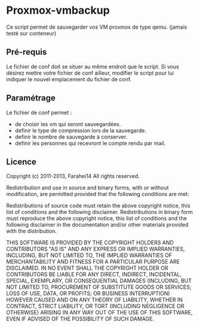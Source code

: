 # Proxmox-vmbackup
Ce script permet de sauvegarder vos VM proxmox de type qemu. (jamais testé sur conteneur)

## Pré-requis
Le fichier de conf doit se situer au même endroit que le script.
Si vous désirez mettre votre fichier de conf ailleur, modifier le script pour lui indiquer le nouvel
emplacement du fichier de conf.

## Paramétrage
Le fichier de conf permet :
- de choisir les vm qui seront sauvegardées.
- definir le type de compression lors de la sauvegarde.
- definir le nombre de sauvegarde à conserver.
- definir les personnes qui recevront le compte rendu par mail.

## Licence
Copyright (c) 2011-2013, Farahei14
All rights reserved.

Redistribution and use in source and binary forms, with or without 
modification, are permitted provided that the following conditions are met:

Redistributions of source code must retain the above copyright notice, this 
list of conditions and the following disclaimer.
Redistributions in binary form must reproduce the above copyright notice, this 
list of conditions and the following disclaimer in the documentation and/or 
other materials provided with the distribution.

THIS SOFTWARE IS PROVIDED BY THE COPYRIGHT HOLDERS AND CONTRIBUTORS "AS IS" AND 
ANY EXPRESS OR IMPLIED WARRANTIES, INCLUDING, BUT NOT LIMITED TO, THE IMPLIED 
WARRANTIES OF MERCHANTABILITY AND FITNESS FOR A PARTICULAR PURPOSE ARE 
DISCLAIMED. IN NO EVENT SHALL THE COPYRIGHT HOLDER OR CONTRIBUTORS BE LIABLE 
FOR ANY DIRECT, INDIRECT, INCIDENTAL, SPECIAL, EXEMPLARY, OR CONSEQUENTIAL 
DAMAGES (INCLUDING, BUT NOT LIMITED TO, PROCUREMENT OF SUBSTITUTE GOODS OR 
SERVICES; LOSS OF USE, DATA, OR PROFITS; OR BUSINESS INTERRUPTION) HOWEVER 
CAUSED AND ON ANY THEORY OF LIABILITY, WHETHER IN CONTRACT, STRICT LIABILITY, 
OR TORT (INCLUDING NEGLIGENCE OR OTHERWISE) ARISING IN ANY WAY OUT OF THE USE 
OF THIS SOFTWARE, EVEN IF ADVISED OF THE POSSIBILITY OF SUCH DAMAGE.
